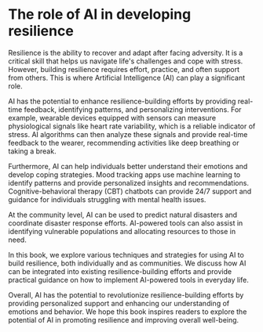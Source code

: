 The role of AI in developing resilience
=====================================================

Resilience is the ability to recover and adapt after facing adversity. It is a critical skill that helps us navigate life's challenges and cope with stress. However, building resilience requires effort, practice, and often support from others. This is where Artificial Intelligence (AI) can play a significant role.

AI has the potential to enhance resilience-building efforts by providing real-time feedback, identifying patterns, and personalizing interventions. For example, wearable devices equipped with sensors can measure physiological signals like heart rate variability, which is a reliable indicator of stress. AI algorithms can then analyze these signals and provide real-time feedback to the wearer, recommending activities like deep breathing or taking a break.

Furthermore, AI can help individuals better understand their emotions and develop coping strategies. Mood tracking apps use machine learning to identify patterns and provide personalized insights and recommendations. Cognitive-behavioral therapy (CBT) chatbots can provide 24/7 support and guidance for individuals struggling with mental health issues.

At the community level, AI can be used to predict natural disasters and coordinate disaster response efforts. AI-powered tools can also assist in identifying vulnerable populations and allocating resources to those in need.

In this book, we explore various techniques and strategies for using AI to build resilience, both individually and as communities. We discuss how AI can be integrated into existing resilience-building efforts and provide practical guidance on how to implement AI-powered tools in everyday life.

Overall, AI has the potential to revolutionize resilience-building efforts by providing personalized support and enhancing our understanding of emotions and behavior. We hope this book inspires readers to explore the potential of AI in promoting resilience and improving overall well-being.
